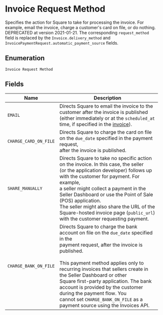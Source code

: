 
# Invoice Request Method

Specifies the action for Square to take for processing the invoice. For example,
email the invoice, charge a customer's card on file, or do nothing. DEPRECATED at version 2021-01-21. The corresponding `request_method` field is replaced by the `Invoice.delivery_method` and `InvoicePaymentRequest.automatic_payment_source` fields.

## Enumeration

`Invoice Request Method`

## Fields

| Name | Description |
|  --- | --- |
| `EMAIL` | Directs Square to email the invoice to the customer after the invoice is published<br>(either immediately or at the `scheduled_at` time, if specified in the [invoice](#type-invoice)). |
| `CHARGE_CARD_ON_FILE` | Directs Square to charge the card on file on the `due_date` specified in the payment request,<br>after the invoice is published. |
| `SHARE_MANUALLY` | Directs Square to take no specific action on the invoice. In this case, the seller<br>(or the application developer) follows up with the customer for payment. For example,<br>a seller might collect a payment in the Seller Dashboard or use the Point of Sale (POS) application.<br>The seller might also share the URL of the Square-hosted invoice page (`public_url`) with the customer requesting payment. |
| `CHARGE_BANK_ON_FILE` | Directs Square to charge the bank account on file on the `due_date` specified in the<br>payment request, after the invoice is published.<br><br>This payment method applies only to recurring invoices that sellers create in the Seller Dashboard or other<br>Square first-party application. The bank account is provided by the customer during the payment flow. You<br>cannot set `CHARGE_BANK_ON_FILE` as a payment source using the Invoices API. |

